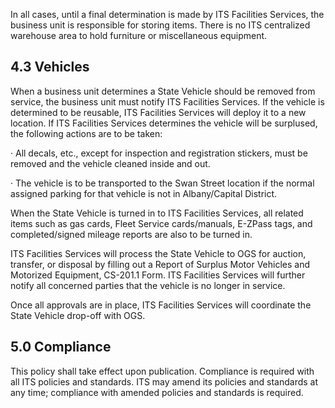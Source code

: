 In all cases, until a final determination is made by ITS Facilities Services, the business unit is responsible for storing items. There is no ITS centralized warehouse area to hold furniture or miscellaneous equipment.

## **4.3 Vehicles**

When a business unit determines a State Vehicle should be removed from service, the business unit must notify ITS Facilities Services. If the vehicle is determined to be reusable, ITS Facilities Services will deploy it to a new location. If ITS Facilities Services determines the vehicle will be surplused, the following actions are to be taken:

· All decals, etc., except for inspection and registration stickers, must be removed and the vehicle cleaned inside and out.

· The vehicle is to be transported to the Swan Street location if the normal assigned parking for that vehicle is not in Albany/Capital District.

When the State Vehicle is turned in to ITS Facilities Services, all related items such as gas cards, Fleet Service cards/manuals, E-ZPass tags, and completed/signed mileage reports are also to be turned in.

ITS Facilities Services will process the State Vehicle to OGS for auction, transfer, or disposal by filling out a Report of Surplus Motor Vehicles and Motorized Equipment, CS-201.1 Form. ITS Facilities Services will further notify all concerned parties that the vehicle is no longer in service.

Once all approvals are in place, ITS Facilities Services will coordinate the State Vehicle drop-off with OGS.

## **5.0 Compliance**

This policy shall take effect upon publication. Compliance is required with all ITS policies and standards. ITS may amend its policies and standards at any time; compliance with amended policies and standards is required.
